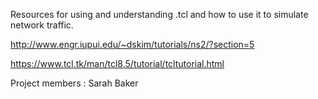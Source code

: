 Resources for using and understanding .tcl and how to use it to simulate network traffic.

http://www.engr.iupui.edu/~dskim/tutorials/ns2/?section=5

https://www.tcl.tk/man/tcl8.5/tutorial/tcltutorial.html

Project members : Sarah Baker